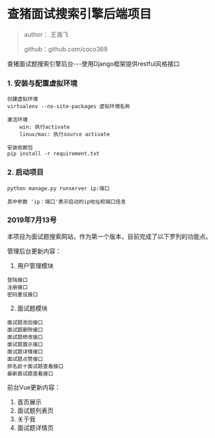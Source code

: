 # 查猪面试搜索引擎后端项目

>author： 王海飞
>
>github：github.com/coco369

查猪面试题搜索引擎后台---使用Django框架提供restful风格接口

### 1. 安装与配置虚拟环境

    创建虚拟环境
    virtualenv --no-site-packages 虚拟环境名称
    
    激活环境
        win: 执行activate
        linux/mac: 执行source activate
    
    安装依赖包
    pip install -r requirement.txt
    
### 2. 启动项目

    python manage.py runserver ip:端口
    
    其中参数 'ip：端口'表示启动的ip地址和端口信息
    

### 2019年7月13号

本项目为面试题搜索网站，作为第一个版本，目前完成了以下罗列的功能点。

管理后台更新内容： 
    
  1. 用户管理模块
  
    登陆接口
    注册接口
    密码重设接口
  
  2. 面试题模块
    
    面试题添加接口
    面试题删除接口
    面试题修改接口
    面试题展示接口
    面试题详情接口
    面试题点赞接口
    排名前十面试题查看接口
    最新面试题查看接口

前台Vue更新内容：

  1. 首页展示
  2. 面试题列表页
  3. 关于我
  4. 面试题详情页
